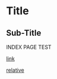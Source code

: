 # Title

## Sub-Title

INDEX PAGE TEST

[link](https://stridecolossus.github.io/JOVE/blog/part-3-cube/textures)

[relative](/JOVE/blog/part-3-cube/textures)
